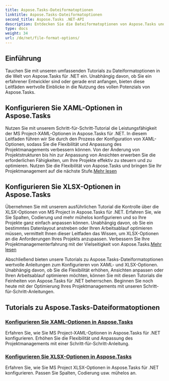 ```yaml
---
title: Aspose.Tasks-Dateiformatoptionen
linktitle: Aspose.Tasks-Dateiformatoptionen
second_title: Aspose.Tasks .NET-API
description: Entdecken Sie die Dateiformatoptionen von Aspose.Tasks und beherrschen Sie die Konfiguration von XAML- und XLSX-Optionen in Aspose.Tasks .NET. Verbessern Sie das Projektmanagement mit Anpassungstipps.
type: docs
weight: 34
url: /de/net/file-format-options/
---
```


## Einführung

Tauchen Sie mit unseren umfassenden Tutorials zu Dateiformatoptionen in die Welt von Aspose.Tasks für .NET ein. Unabhängig davon, ob Sie ein erfahrener Entwickler sind oder gerade erst anfangen, bieten diese Leitfäden wertvolle Einblicke in die Nutzung des vollen Potenzials von Aspose.Tasks.

## Konfigurieren Sie XAML-Optionen in Aspose.Tasks

 Nutzen Sie mit unserem Schritt-für-Schritt-Tutorial die Leistungsfähigkeit der MS Project-XAML-Optionen in Aspose.Tasks für .NET. In diesem Leitfaden führen wir Sie durch den Prozess der Konfiguration von XAML-Optionen, sodass Sie die Flexibilität und Anpassung des Projektmanagements verbessern können. Von der Änderung von Projektstrukturen bis hin zur Anpassung von Ansichten erwerben Sie die erforderlichen Fähigkeiten, um Ihre Projekte effektiv zu steuern und zu optimieren. Nutzen Sie die Flexibilität von Aspose.Tasks und bringen Sie Ihr Projektmanagement auf die nächste Stufe.[Mehr lesen](./configuring-xaml-options/)

## Konfigurieren Sie XLSX-Optionen in Aspose.Tasks

Übernehmen Sie mit unserem ausführlichen Tutorial die Kontrolle über die XLSX-Optionen von MS Project in Aspose.Tasks für .NET. Erfahren Sie, wie Sie Spalten, Codierung und mehr mühelos konfigurieren und so Ihre Projekte ganz einfach anpassen können. Unabhängig davon, ob Sie ein bestimmtes Datenlayout anstreben oder Ihren Arbeitsablauf optimieren müssen, vermittelt Ihnen dieser Leitfaden das Wissen, um XLSX-Optionen an die Anforderungen Ihres Projekts anzupassen. Verbessern Sie Ihre Projektmanagementerfahrung mit der Vielseitigkeit von Aspose.Tasks.[Mehr lesen](./configuring-xlsx-options/)

Abschließend bieten unsere Tutorials zu Aspose.Tasks-Dateiformatoptionen wertvolle Anleitungen zum Konfigurieren von XAML- und XLSX-Optionen. Unabhängig davon, ob Sie die Flexibilität erhöhen, Ansichten anpassen oder Ihren Arbeitsablauf optimieren möchten, können Sie mit diesen Tutorials die Feinheiten von Aspose.Tasks für .NET beherrschen. Beginnen Sie noch heute mit der Optimierung Ihres Projektmanagements mit unseren Schritt-für-Schritt-Anleitungen.

## Tutorials zu Aspose.Tasks-Dateiformatoptionen
### [Konfigurieren Sie XAML-Optionen in Aspose.Tasks](./configuring-xaml-options/)
Erfahren Sie, wie Sie MS Project-XAML-Optionen in Aspose.Tasks für .NET konfigurieren. Erhöhen Sie die Flexibilität und Anpassung des Projektmanagements mit einer Schritt-für-Schritt-Anleitung.
### [Konfigurieren Sie XLSX-Optionen in Aspose.Tasks](./configuring-xlsx-options/)
Erfahren Sie, wie Sie MS Project XLSX-Optionen in Aspose.Tasks für .NET konfigurieren. Passen Sie Spalten, Codierung usw. mühelos an.